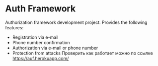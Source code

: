 # Auth Framework
Authorization framework development project. Provides the following features:
- Registration via e-mail
- Phone number confirmation
- Authorization via e-mail or phone number
- Protection from attacks
Проверить как работает можно по ссылке https://auf.herokuapp.com/
